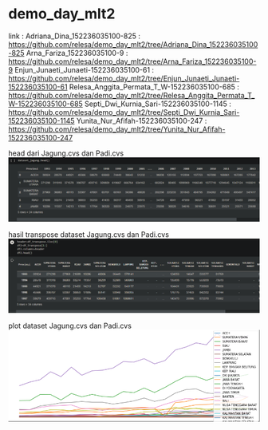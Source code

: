 # demo_day_mlt2

link : 
Adriana_Dina_152236035100-825 : https://github.com/relesa/demo_day_mlt2/tree/Adriana_Dina_152236035100-825
Arna_Fariza_152236035100-9 : https://github.com/relesa/demo_day_mlt2/tree/Arna_Fariza_152236035100-9
Enjun_Junaeti_Junaeti-152236035100-61 : https://github.com/relesa/demo_day_mlt2/tree/Enjun_Junaeti_Junaeti-152236035100-61
Relesa_Anggita_Permata_T_W-152236035100-685 : https://github.com/relesa/demo_day_mlt2/tree/Relesa_Anggita_Permata_T_W-152236035100-685
Septi_Dwi_Kurnia_Sari-152236035100-1145 : https://github.com/relesa/demo_day_mlt2/tree/Septi_Dwi_Kurnia_Sari-152236035100-1145
Yunita_Nur_Afifah-152236035100-247 : https://github.com/relesa/demo_day_mlt2/tree/Yunita_Nur_Afifah-152236035100-247

head dari Jagung.cvs dan Padi.cvs
![alt text](https://github.com/relesa/demo_day_mlt2/blob/Resources/dataset_head.PNG?raw=true)

hasil transpose dataset Jagung.cvs dan Padi.cvs
![alt text](https://github.com/relesa/demo_day_mlt2/blob/Resources/dataset_transpose.PNG)

plot dataset Jagung.cvs dan Padi.cvs
![alt text](https://github.com/relesa/demo_day_mlt2/blob/Resources/provinsi.PNG)
